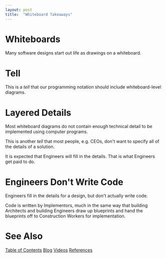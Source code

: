 ```yaml
---
layout: post
title:  "Whiteboard Takeaways"
---
```


# Whiteboards

Many software designs start out life as drawings on a whiteboard.

# Tell

This is a *tell* that our programming notation should include whiteboard-level diagrams.

# Layered Details

Most whiteboard diagrams do not contain enough technical detail to be implemented using computer programs.

This is another *tell* that most people, e.g. CEOs, don't want to specify all of the details of a solution.

It is expected that Engineers will fill in the details.  That is what Engineers get paid to do.

# Engineers Don't Write Code

Engineers fill in the details for a design, but don't actually write code.

Code is written by Implementors, much in the same way that building Architects and building Engineers draw up blueprints and hand the blueprints off to Construction Workers for implementation.

# See Also
[Table of Contents](https://guitarvydas.github.io/2021/12/10/Table-of-Contents-Dec-01-2021.html)
[Blog](https://guitarvydas.github.io)
[Videos](https://www.youtube.com/channel/UC9EJr0nKHwadbHUtc5zHdmQ/videos)
[References](https://guitarvydas.github.io/2021/01/14/References.html)

<script src="https://utteranc.es/client.js" 
        repo="guitarvydas/guitarvydas.github.io" 
        issue-term="pathname" 
        theme="github-light" 
        crossorigin="anonymous" 
        async> 
</script> 
